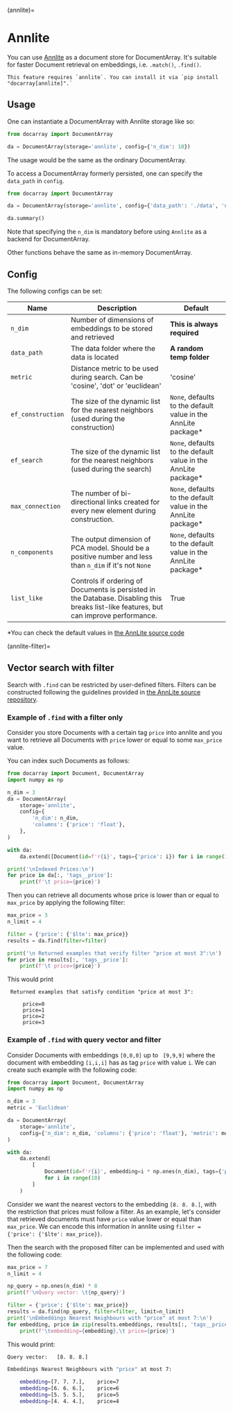 (annlite)=
# Annlite

You can use [Annlite](https://github.com/jina-ai/annlite) as a document store for DocumentArray. It's suitable for faster Document retrieval on embeddings, i.e. `.match()`, `.find()`.

````{tip}
This feature requires `annlite`. You can install it via `pip install "docarray[annlite]".` 
````


## Usage

One can instantiate a DocumentArray with Annlite storage like so:

```python
from docarray import DocumentArray

da = DocumentArray(storage='annlite', config={'n_dim': 10})
```

The usage would be the same as the ordinary DocumentArray.

To access a DocumentArray formerly persisted, one can specify the `data_path` in `config`. 

```python
from docarray import DocumentArray

da = DocumentArray(storage='annlite', config={'data_path': './data', 'n_dim': 10})

da.summary()
```

Note that specifying the `n_dim` is mandatory before using `Annlite` as a backend for DocumentArray.

Other functions behave the same as in-memory DocumentArray.

## Config

The following configs can be set:

| Name              | Description                                                                                                                            | Default                                                       |
|-------------------|----------------------------------------------------------------------------------------------------------------------------------------|---------------------------------------------------------------|
| `n_dim`           | Number of dimensions of embeddings to be stored and retrieved                                                                          | **This is always required**                                   |
| `data_path`       | The data folder where the data is located                                                                                              | **A random temp folder**                                      |
| `metric`          | Distance metric to be used during search. Can be 'cosine', 'dot' or 'euclidean'                                                        | 'cosine'                                                      |
| `ef_construction` | The size of the dynamic list for the nearest neighbors (used during the construction)                                                  | `None`, defaults to the default value in the AnnLite package* |
| `ef_search`       | The size of the dynamic list for the nearest neighbors (used during the search)                                                        | `None`, defaults to the default value in the AnnLite package* |
| `max_connection`  | The number of bi-directional links created for every new element during construction.                                                  | `None`, defaults to the default value in the AnnLite package* |
| `n_components`    | The output dimension of PCA model. Should be a positive number and less than `n_dim` if it's not `None`                                | `None`, defaults to the default value in the AnnLite package* |
| `list_like`       | Controls if ordering of Documents is persisted in the Database. Disabling this breaks list-like features, but can improve performance. | True                                                          |

*You can check the default values in [the AnnLite source code](https://github.com/jina-ai/annlite/blob/main/annlite/core/index/hnsw/index.py)

(annlite-filter)=
## Vector search with filter

Search with `.find` can be restricted by user-defined filters.
Filters can be constructed following the guidelines provided in [the AnnLite source repository](https://github.com/jina-ai/annlite).

### Example of `.find` with a filter only


Consider you store Documents with a certain tag `price` into annlite and you want to retrieve all Documents
with `price`  lower or equal to  some `max_price` value.


You can index such Documents as follows:
```python
from docarray import Document, DocumentArray
import numpy as np

n_dim = 3
da = DocumentArray(
    storage='annlite',
    config={
        'n_dim': n_dim,
        'columns': {'price': 'float'},
    },
)

with da:
    da.extend([Document(id=f'r{i}', tags={'price': i}) for i in range(10)])

print('\nIndexed Prices:\n')
for price in da[:, 'tags__price']:
    print(f'\t price={price}')
```

Then you can retrieve all documents whose price is lower than or equal to `max_price` by applying the following
filter:

```python
max_price = 3
n_limit = 4

filter = {'price': {'$lte': max_price}}
results = da.find(filter=filter)

print('\n Returned examples that verify filter "price at most 3":\n')
for price in results[:, 'tags__price']:
    print(f'\t price={price}')
```

This would print

```
 Returned examples that satisfy condition "price at most 3":

	 price=0
	 price=1
	 price=2
	 price=3
```

### Example of `.find` with query vector and filter

Consider Documents with embeddings `[0,0,0]` up to ` [9,9,9]` where the document with embedding `[i,i,i]`
has as tag `price` with value `i`. We can create such example with the following code:


```python
from docarray import Document, DocumentArray
import numpy as np

n_dim = 3
metric = 'Euclidean'

da = DocumentArray(
    storage='annlite',
    config={'n_dim': n_dim, 'columns': {'price': 'float'}, 'metric': metric},
)

with da:
    da.extend(
        [
            Document(id=f'r{i}', embedding=i * np.ones(n_dim), tags={'price': i})
            for i in range(10)
        ]
    )
```

Consider we want the nearest vectors to the embedding `[8. 8. 8.]`, with the restriction that
prices must follow a filter. As an example, let's consider that retrieved documents must have `price` value lower
or equal than `max_price`. We can encode this information in annlite using `filter = {'price': {'$lte': max_price}}`.

Then the search with the proposed filter can be implemented and used with the following code:

```python
max_price = 7
n_limit = 4

np_query = np.ones(n_dim) * 8
print(f'\nQuery vector: \t{np_query}')

filter = {'price': {'$lte': max_price}}
results = da.find(np_query, filter=filter, limit=n_limit)
print('\nEmbeddings Nearest Neighbours with "price" at most 7:\n')
for embedding, price in zip(results.embeddings, results[:, 'tags__price']):
    print(f'\tembedding={embedding},\t price={price}')
```

This would print:

```bash
Query vector: 	[8. 8. 8.]

Embeddings Nearest Neighbours with "price" at most 7:

	embedding=[7. 7. 7.],	 price=7
	embedding=[6. 6. 6.],	 price=6
	embedding=[5. 5. 5.],	 price=5
	embedding=[4. 4. 4.],	 price=4
 ```
